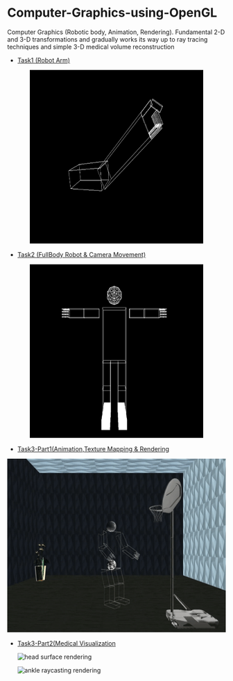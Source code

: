 # Computer-Graphics-using-OpenGL
Computer Graphics (Robotic body, Animation, Rendering). Fundamental 2-D and 3-D transformations and gradually works its way up to  ray tracing techniques and simple 3-D medical volume reconstruction

* [Task1 (Robot Arm)](https://github.com/Tarek999/Computer-Graphics-using-OpenGL/tree/main/Robotic%20Arm)

<center><img src="./Robotic%20Arm/FinalResult2.PNG" alt="alt text" width="400" height="400"></center>

* [Task2 (FullBody Robot & Camera Movement)](https://github.com/Tarek999/Computer-Graphics-using-OpenGL/tree/main/The%20Whole%20Body%20%26%20Camera%20Movement)

<center><img src="./The%20Whole%20Body%20%26%20Camera%20Movement/Camera%20Movement%20Results/CM2.PNG" alt="alt text" width="400" height="400"></center>

* [Task3-Part1(Animation,Texture Mapping & Rendering](https://github.com/Tarek999/Computer-Graphics-using-OpenGL/tree/main/Animation%20%26%20Rendering/Part1)

<center><img src="./Animation%20%26%20Rendering/Part1/gif1.gif" alt="Scene" width="600" height="400"></center>


* [Task3-Part2(Medical Visualization](https://github.com/Tarek999/Computer-Graphics-using-OpenGLL/tree/main/Animation%20%26%20Rendering/Part2)



   ![head surface rendering](https://user-images.githubusercontent.com/61325635/121076914-438ad480-c7d7-11eb-9bb0-46dce26feba4.png) 
 
   ![ankle raycasting rendering](https://user-images.githubusercontent.com/61325635/121076870-32da5e80-c7d7-11eb-9f81-f98856a4a400.png)
 
 
